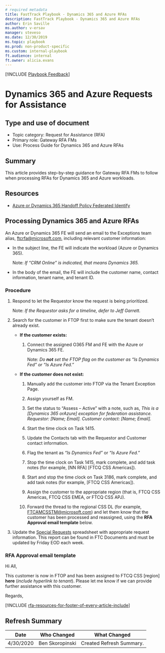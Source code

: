 ```yaml
---
# required metadata  
title: FastTrack Playbook - Dynamics 365 and Azure RFAs 
description: FastTrack Playbook - Dynamics 365 and Azure RFAs
author: Erin Saville  
ms.author: v-ersav
manager: steveso
ms.date: 12/30/2019  
ms.topic: playbook  
ms.prod: non-product-specific  
ms.custom: internal-playbook  
ft.audience: internal  
ft.owner: alicia.evans
---  
```

[!INCLUDE [Playbook Feedback](./includes/questions-feedback.md)]  

# Dynamics 365 and Azure Requests for Assistance

## Type and use of document

- Topic category: Request for Assistance (RFA)
- Primary role: Gateway RFA FMs
- Use: Process Guide for Dynamics 365 and Azure RFAs

## Summary

This article provides step-by-step guidance for Gateway RFA FMs to follow when processing RFAs for Dynamics 365 and Azure workloads.

## Resources

- [Azure or Dynamics 365 Handoff Policy Federated Identify](https://microsoft.sharepoint.com/teams/ftccm/_layouts/15/WopiFrame.aspx?sourcedoc=%7BCEF68655-045D-4781-AA23-5BFB50C519C8%7D&file=Azure%20or%20Dynamics%20365%20Handoff%20Policy%20Federated%20Identity.docx&action=default)

## Processing Dynamics 365 and Azure RFAs

An Azure or Dynamics 365 FE will send an email to the Exceptions team alias, [ftcrfa@microsoft.com](mailto:ftcrfa@microsoft.com), including relevant customer information:

- In the subject line, the FE will indicate the workload (Azure or Dynamics 365).

    Note: *If “CRM Online” is indicated, that means Dynamics 365.*

- In the body of the email, the FE will include the customer name, contact information, tenant name, and tenant ID.

### Procedure

1. Respond to let the Requestor know the request is being prioritized.

    Note: *If the Requestor asks for a timeline, defer to Jeff Garrett.*

1. Search for the customer in FTOP first to make sure the tenant doesn’t already exist.

    - **If the customer exists:**

        1. Connect the assigned O365 FM and FE with the Azure or Dynamics 365 FE.

            Note: *Do **not** set the FTOP flag on the customer as “Is Dynamics Fed” or “Is Azure Fed.”*

    - **If the customer does not exist:**

        1. Manually add the customer into FTOP via the Tenant Exception Page.

        1. Assign yourself as FM.

        1. Set the status to “Assess – Active” with a note, such as, *This is a [Dynamics 365 orAzure] exception for federation assistance. Requestor: [Name; Email]. Customer contact: [Name; Email].*

        1. Start the time clock on Task 1415.

        1. Update the Contacts tab with the Requestor and Customer contact information.

        1. Flag the tenant as *“Is Dynamics Fed”* or *“Is Azure Fed.”*

        1. Stop the time clock on Task 1415, mark complete, and add task notes (for example, [NN RFA] [FTCQ CSS Americas]).

        1. Start and stop the time clock on Task 3186, mark complete, and add task notes (for example, [FTCQ CSS Americas]).

        1. Assign the customer to the appropriate region (that is, FTCQ CSS Americas, FTCQ CSS EMEA, *or* FTCQ CSS APJ).

        1. Forward the thread to the regional CSS DL (for example, [FTCAMCSSTM@microsoft.com](mailto:FTCAMCSSTM@microsoft.com)) and let them know that the customer has been processed and reassigned, using the **RFA Approval email template** below.

1. Update the [Special Requests](https://microsoft.sharepoint.com/teams/ftccm/_layouts/15/WopiFrame.aspx?sourcedoc=%7BAFA11563-E13C-439C-B739-BE40BA9A53EB%7D&file=Special%20Requests.xlsx&action=default) spreadsheet with appropriate request information. This report can be found in FTC Documents and must be updated by Friday EOD each week.

### RFA Approval email template

Hi All,

This customer is now in FTOP and has been assigned to FTCQ CSS [region] **here** (*include hyperlink to tenant*). Please let me know if we can provide further assistance with this customer.

Regards,

[!INCLUDE [rfa-resources-for-footer-of-every-article-include](includes/rfa-resources-for-footer-of-every-article-include.md)]

## Refresh Summary

| Date       | Who Changed       | What Changed                                                                              |
| ---------- | ----------------- | ----------------------------------------------------------------------------------------- |
| 4/30/2020  | Ben Skoropinski   | Created Refresh Summary.                                                                  |
